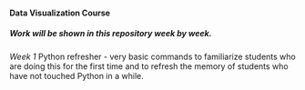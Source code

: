 #### Data Visualization Course
##### Work will be shown in this repository week by week.  

_Week 1_
Python refresher - very basic commands to familiarize students who are doing this for the first time and to refresh the memory of students who have not touched Python in a while.  
